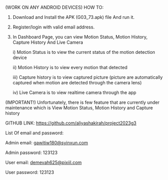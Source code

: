 (WORK ON ANY ANDROID DEVICES)
HOW TO:
1) Download and Install the APK (G03_73.apk) file And run it.
2) Register/login with valid email address.
3) In Dashboard Page, you can view Motion Status, Motion History, Capture History And Live Camera

	i) Motion Status is to view the current status of the motion detection device

	ii) Motion History is to view every motion that detected
	
	iii) Capture history is to view captured picture (picture are automatically captured when motion are detected through the camera lens)

	iv) Live Camera is to view realtime camera through the app

(IMPORTANT!)
Unfortunately, there is few feature that are currently under maintenance which is View Motion Status, Motion History and Capture history

GITHUB LINK:
https://github.com/aliyashakirah/project2023g3

List Of email and password:

Admin email:
gawitiw180@syinxun.com

Admin password:
123123

User email:
demevah625@pixiil.com

User password:
123123
